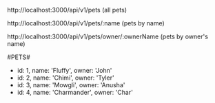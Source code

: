 http://localhost:3000/api/v1/pets (all pets)

http://localhost:3000/api/v1/pets/:name (pets by name)

http://localhost:3000/api/v1/pets/owner/:ownerName (pets by owner's name)


#PETS#
 - id: 1, name: 'Fluffy', owner: 'John'
 - id: 2, name: 'Chimi', owner: 'Tyler'
 - id: 3, name: 'Mowgli', owner: 'Anusha'
 - id: 4, name: 'Charmander', owner: 'Char'